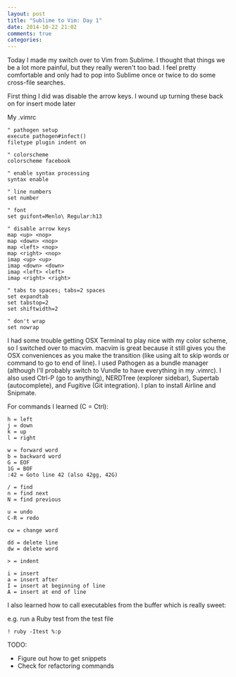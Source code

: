 ```yaml
---
layout: post
title: "Sublime to Vim: Day 1"
date: 2014-10-22 21:02
comments: true
categories:
---
```


Today I made my switch over to Vim from Sublime. I thought that things we be a lot more painful, but they really weren't too bad. I feel pretty comfortable and only had to pop into Sublime once or twice to do some cross-file searches.

First thing I did was disable the arrow keys. I wound up turning these back on for insert mode later

My .vimrc

```vim
" pathogen setup
execute pathogen#infect()
filetype plugin indent on

" colorscheme
colorscheme facebook

" enable syntax processing
syntax enable

" line numbers
set number

" font
set guifont=Menlo\ Regular:h13

" disable arrow keys
map <up> <nop>
map <down> <nop>
map <left> <nop>
map <right> <nop>
imap <up> <up>
imap <down> <down>
imap <left> <left>
imap <right> <right>

" tabs to spaces; tabs=2 spaces
set expandtab
set tabstop=2
set shiftwidth=2

" don't wrap
set nowrap
```

I had some trouble getting OSX Terminal to play nice with my color scheme, so I switched over to macvim. macvim is great because it still gives you the OSX conveniences as you make the transition (like using alt to skip words or command to go to end of line). I used Pathogen as a bundle manager (although I'll probably switch to Vundle to have everything in my .vimrc). I also used Ctrl-P (go to anything), NERDTree (explorer sidebar), Supertab (autocomplete), and Fugitive (Git integration). I plan to install Airline and Snipmate.

For commands I learned (C = Ctrl):

```
h = left
j = down
k = up
l = right

w = forward word
b = backward word
G = EOF
1G = BOF
:42 = Goto line 42 (also 42gg, 42G)

/ = find
n = find next
N = find previous

u = undo
C-R = redo

cw = change word

dd = delete line
dw = delete word

> = indent

i = insert
a = insert after
I = insert at beginning of line
A = insert at end of line
```

I also learned how to call executables from the buffer which is really sweet:

e.g. run a Ruby test from the test file
```
! ruby -Itest %:p
```

TODO:

- Figure out how to get snippets
- Check for refactoring commands
